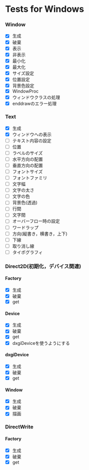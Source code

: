 # Tests for Windows

### Window

- [x] 生成
- [x] 破棄
- [x] 表示
- [x] 非表示
- [x] 最小化
- [x] 最大化
- [x] サイズ設定
- [x] 位置設定
- [x] 背景色設定
- [x] WindowProc
- [x] ウィンドウクラスの処理
- [x] enddrawのエラー処理

### Text

- [x] 生成
- [x] ウィンドウへの表示
- [ ] テキスト内容の設定
- [ ] 位置
- [ ] ラベルのサイズ
- [ ] 水平方向の配置
- [ ] 垂直方向の配置
- [ ] フォントサイズ
- [ ] フォントファミリ
- [ ] 文字幅
- [ ] 文字の太さ
- [ ] 文字の色
- [ ] 背景色(透過)
- [ ] 行間
- [ ] 文字間
- [ ] オーバーフロー時の設定
- [ ] ワードラップ
- [ ] 方向(縦書き，横書き，上下)
- [ ] 下線
- [ ] 取り消し線
- [ ] タイポグラフィ

### Direct2D(初期化，デバイス関連)

#### Factory

- [x] 生成
- [x] 破棄
- [x] get

#### Device

- [x] 生成
- [x] 破棄
- [x] get
- [x] dxgiDeviceを使うようにする

#### dxgiDevice

- [x] 生成
- [x] 破棄
- [x] get

#### Window

- [x] 生成
- [x] 破棄
- [x] 描画

### DirectWrite

#### Factory

- [x] 生成
- [x] 破棄
- [x] get
